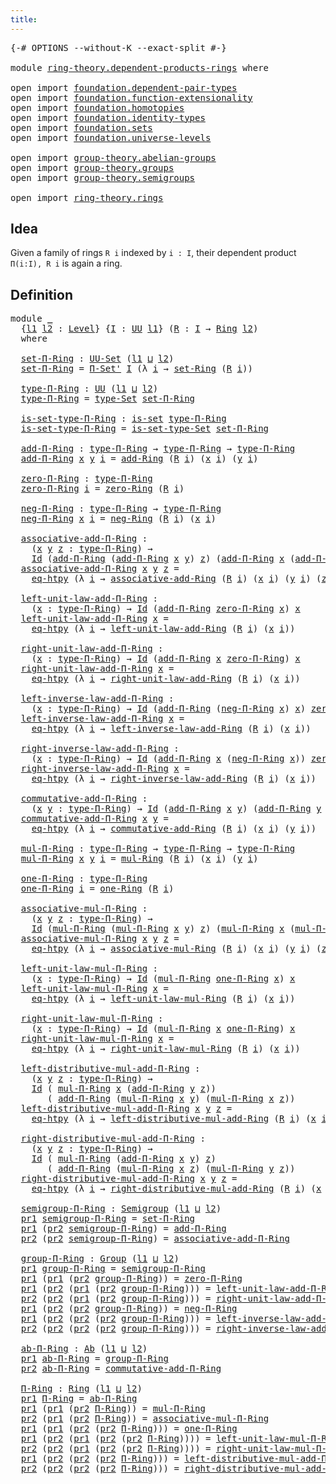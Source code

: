 ```yaml
---
title:
---
```


<pre class="Agda"><a id="25" class="Symbol">{-#</a> <a id="29" class="Keyword">OPTIONS</a> <a id="37" class="Pragma">--without-K</a> <a id="49" class="Pragma">--exact-split</a> <a id="63" class="Symbol">#-}</a>

<a id="68" class="Keyword">module</a> <a id="75" href="ring-theory.dependent-products-rings.html" class="Module">ring-theory.dependent-products-rings</a> <a id="112" class="Keyword">where</a>

<a id="119" class="Keyword">open</a> <a id="124" class="Keyword">import</a> <a id="131" href="foundation.dependent-pair-types.html" class="Module">foundation.dependent-pair-types</a>
<a id="163" class="Keyword">open</a> <a id="168" class="Keyword">import</a> <a id="175" href="foundation.function-extensionality.html" class="Module">foundation.function-extensionality</a>
<a id="210" class="Keyword">open</a> <a id="215" class="Keyword">import</a> <a id="222" href="foundation.homotopies.html" class="Module">foundation.homotopies</a>
<a id="244" class="Keyword">open</a> <a id="249" class="Keyword">import</a> <a id="256" href="foundation.identity-types.html" class="Module">foundation.identity-types</a>
<a id="282" class="Keyword">open</a> <a id="287" class="Keyword">import</a> <a id="294" href="foundation.sets.html" class="Module">foundation.sets</a>
<a id="310" class="Keyword">open</a> <a id="315" class="Keyword">import</a> <a id="322" href="foundation.universe-levels.html" class="Module">foundation.universe-levels</a>

<a id="350" class="Keyword">open</a> <a id="355" class="Keyword">import</a> <a id="362" href="group-theory.abelian-groups.html" class="Module">group-theory.abelian-groups</a>
<a id="390" class="Keyword">open</a> <a id="395" class="Keyword">import</a> <a id="402" href="group-theory.groups.html" class="Module">group-theory.groups</a>
<a id="422" class="Keyword">open</a> <a id="427" class="Keyword">import</a> <a id="434" href="group-theory.semigroups.html" class="Module">group-theory.semigroups</a>

<a id="459" class="Keyword">open</a> <a id="464" class="Keyword">import</a> <a id="471" href="ring-theory.rings.html" class="Module">ring-theory.rings</a>
</pre>
## Idea

Given a family of rings `R i` indexed by `i : I`, their dependent product `Π(i:I), R i` is again a ring.

## Definition

<pre class="Agda"><a id="632" class="Keyword">module</a> <a id="639" href="ring-theory.dependent-products-rings.html#639" class="Module">_</a>
  <a id="643" class="Symbol">{</a><a id="644" href="ring-theory.dependent-products-rings.html#644" class="Bound">l1</a> <a id="647" href="ring-theory.dependent-products-rings.html#647" class="Bound">l2</a> <a id="650" class="Symbol">:</a> <a id="652" href="Agda.Primitive.html#597" class="Postulate">Level</a><a id="657" class="Symbol">}</a> <a id="659" class="Symbol">{</a><a id="660" href="ring-theory.dependent-products-rings.html#660" class="Bound">I</a> <a id="662" class="Symbol">:</a> <a id="664" href="foundation-core.universe-levels.html#235" class="Primitive">UU</a> <a id="667" href="ring-theory.dependent-products-rings.html#644" class="Bound">l1</a><a id="669" class="Symbol">}</a> <a id="671" class="Symbol">(</a><a id="672" href="ring-theory.dependent-products-rings.html#672" class="Bound">R</a> <a id="674" class="Symbol">:</a> <a id="676" href="ring-theory.dependent-products-rings.html#660" class="Bound">I</a> <a id="678" class="Symbol">→</a> <a id="680" href="ring-theory.rings.html#2551" class="Function">Ring</a> <a id="685" href="ring-theory.dependent-products-rings.html#647" class="Bound">l2</a><a id="687" class="Symbol">)</a>
  <a id="691" class="Keyword">where</a>
  
  <a id="702" href="ring-theory.dependent-products-rings.html#702" class="Function">set-Π-Ring</a> <a id="713" class="Symbol">:</a> <a id="715" href="foundation-core.sets.html#1190" class="Function">UU-Set</a> <a id="722" class="Symbol">(</a><a id="723" href="ring-theory.dependent-products-rings.html#644" class="Bound">l1</a> <a id="726" href="Agda.Primitive.html#810" class="Primitive Operator">⊔</a> <a id="728" href="ring-theory.dependent-products-rings.html#647" class="Bound">l2</a><a id="730" class="Symbol">)</a>
  <a id="734" href="ring-theory.dependent-products-rings.html#702" class="Function">set-Π-Ring</a> <a id="745" class="Symbol">=</a> <a id="747" href="foundation.sets.html#3161" class="Function">Π-Set&#39;</a> <a id="754" href="ring-theory.dependent-products-rings.html#660" class="Bound">I</a> <a id="756" class="Symbol">(λ</a> <a id="759" href="ring-theory.dependent-products-rings.html#759" class="Bound">i</a> <a id="761" class="Symbol">→</a> <a id="763" href="ring-theory.rings.html#2757" class="Function">set-Ring</a> <a id="772" class="Symbol">(</a><a id="773" href="ring-theory.dependent-products-rings.html#672" class="Bound">R</a> <a id="775" href="ring-theory.dependent-products-rings.html#759" class="Bound">i</a><a id="776" class="Symbol">))</a>

  <a id="782" href="ring-theory.dependent-products-rings.html#782" class="Function">type-Π-Ring</a> <a id="794" class="Symbol">:</a> <a id="796" href="foundation-core.universe-levels.html#235" class="Primitive">UU</a> <a id="799" class="Symbol">(</a><a id="800" href="ring-theory.dependent-products-rings.html#644" class="Bound">l1</a> <a id="803" href="Agda.Primitive.html#810" class="Primitive Operator">⊔</a> <a id="805" href="ring-theory.dependent-products-rings.html#647" class="Bound">l2</a><a id="807" class="Symbol">)</a>
  <a id="811" href="ring-theory.dependent-products-rings.html#782" class="Function">type-Π-Ring</a> <a id="823" class="Symbol">=</a> <a id="825" href="foundation-core.sets.html#1304" class="Function">type-Set</a> <a id="834" href="ring-theory.dependent-products-rings.html#702" class="Function">set-Π-Ring</a>

  <a id="848" href="ring-theory.dependent-products-rings.html#848" class="Function">is-set-type-Π-Ring</a> <a id="867" class="Symbol">:</a> <a id="869" href="foundation-core.sets.html#1113" class="Function">is-set</a> <a id="876" href="ring-theory.dependent-products-rings.html#782" class="Function">type-Π-Ring</a>
  <a id="890" href="ring-theory.dependent-products-rings.html#848" class="Function">is-set-type-Π-Ring</a> <a id="909" class="Symbol">=</a> <a id="911" href="foundation-core.sets.html#1355" class="Function">is-set-type-Set</a> <a id="927" href="ring-theory.dependent-products-rings.html#702" class="Function">set-Π-Ring</a>

  <a id="941" href="ring-theory.dependent-products-rings.html#941" class="Function">add-Π-Ring</a> <a id="952" class="Symbol">:</a> <a id="954" href="ring-theory.dependent-products-rings.html#782" class="Function">type-Π-Ring</a> <a id="966" class="Symbol">→</a> <a id="968" href="ring-theory.dependent-products-rings.html#782" class="Function">type-Π-Ring</a> <a id="980" class="Symbol">→</a> <a id="982" href="ring-theory.dependent-products-rings.html#782" class="Function">type-Π-Ring</a>
  <a id="996" href="ring-theory.dependent-products-rings.html#941" class="Function">add-Π-Ring</a> <a id="1007" href="ring-theory.dependent-products-rings.html#1007" class="Bound">x</a> <a id="1009" href="ring-theory.dependent-products-rings.html#1009" class="Bound">y</a> <a id="1011" href="ring-theory.dependent-products-rings.html#1011" class="Bound">i</a> <a id="1013" class="Symbol">=</a> <a id="1015" href="ring-theory.rings.html#3153" class="Function">add-Ring</a> <a id="1024" class="Symbol">(</a><a id="1025" href="ring-theory.dependent-products-rings.html#672" class="Bound">R</a> <a id="1027" href="ring-theory.dependent-products-rings.html#1011" class="Bound">i</a><a id="1028" class="Symbol">)</a> <a id="1030" class="Symbol">(</a><a id="1031" href="ring-theory.dependent-products-rings.html#1007" class="Bound">x</a> <a id="1033" href="ring-theory.dependent-products-rings.html#1011" class="Bound">i</a><a id="1034" class="Symbol">)</a> <a id="1036" class="Symbol">(</a><a id="1037" href="ring-theory.dependent-products-rings.html#1009" class="Bound">y</a> <a id="1039" href="ring-theory.dependent-products-rings.html#1011" class="Bound">i</a><a id="1040" class="Symbol">)</a>

  <a id="1045" href="ring-theory.dependent-products-rings.html#1045" class="Function">zero-Π-Ring</a> <a id="1057" class="Symbol">:</a> <a id="1059" href="ring-theory.dependent-products-rings.html#782" class="Function">type-Π-Ring</a>
  <a id="1073" href="ring-theory.dependent-products-rings.html#1045" class="Function">zero-Π-Ring</a> <a id="1085" href="ring-theory.dependent-products-rings.html#1085" class="Bound">i</a> <a id="1087" class="Symbol">=</a> <a id="1089" href="ring-theory.rings.html#5170" class="Function">zero-Ring</a> <a id="1099" class="Symbol">(</a><a id="1100" href="ring-theory.dependent-products-rings.html#672" class="Bound">R</a> <a id="1102" href="ring-theory.dependent-products-rings.html#1085" class="Bound">i</a><a id="1103" class="Symbol">)</a>

  <a id="1108" href="ring-theory.dependent-products-rings.html#1108" class="Function">neg-Π-Ring</a> <a id="1119" class="Symbol">:</a> <a id="1121" href="ring-theory.dependent-products-rings.html#782" class="Function">type-Π-Ring</a> <a id="1133" class="Symbol">→</a> <a id="1135" href="ring-theory.dependent-products-rings.html#782" class="Function">type-Π-Ring</a>
  <a id="1149" href="ring-theory.dependent-products-rings.html#1108" class="Function">neg-Π-Ring</a> <a id="1160" href="ring-theory.dependent-products-rings.html#1160" class="Bound">x</a> <a id="1162" href="ring-theory.dependent-products-rings.html#1162" class="Bound">i</a> <a id="1164" class="Symbol">=</a> <a id="1166" href="ring-theory.rings.html#5990" class="Function">neg-Ring</a> <a id="1175" class="Symbol">(</a><a id="1176" href="ring-theory.dependent-products-rings.html#672" class="Bound">R</a> <a id="1178" href="ring-theory.dependent-products-rings.html#1162" class="Bound">i</a><a id="1179" class="Symbol">)</a> <a id="1181" class="Symbol">(</a><a id="1182" href="ring-theory.dependent-products-rings.html#1160" class="Bound">x</a> <a id="1184" href="ring-theory.dependent-products-rings.html#1162" class="Bound">i</a><a id="1185" class="Symbol">)</a>

  <a id="1190" href="ring-theory.dependent-products-rings.html#1190" class="Function">associative-add-Π-Ring</a> <a id="1213" class="Symbol">:</a>
    <a id="1219" class="Symbol">(</a><a id="1220" href="ring-theory.dependent-products-rings.html#1220" class="Bound">x</a> <a id="1222" href="ring-theory.dependent-products-rings.html#1222" class="Bound">y</a> <a id="1224" href="ring-theory.dependent-products-rings.html#1224" class="Bound">z</a> <a id="1226" class="Symbol">:</a> <a id="1228" href="ring-theory.dependent-products-rings.html#782" class="Function">type-Π-Ring</a><a id="1239" class="Symbol">)</a> <a id="1241" class="Symbol">→</a>
    <a id="1247" href="foundation-core.identity-types.html#1767" class="Datatype">Id</a> <a id="1250" class="Symbol">(</a><a id="1251" href="ring-theory.dependent-products-rings.html#941" class="Function">add-Π-Ring</a> <a id="1262" class="Symbol">(</a><a id="1263" href="ring-theory.dependent-products-rings.html#941" class="Function">add-Π-Ring</a> <a id="1274" href="ring-theory.dependent-products-rings.html#1220" class="Bound">x</a> <a id="1276" href="ring-theory.dependent-products-rings.html#1222" class="Bound">y</a><a id="1277" class="Symbol">)</a> <a id="1279" href="ring-theory.dependent-products-rings.html#1224" class="Bound">z</a><a id="1280" class="Symbol">)</a> <a id="1282" class="Symbol">(</a><a id="1283" href="ring-theory.dependent-products-rings.html#941" class="Function">add-Π-Ring</a> <a id="1294" href="ring-theory.dependent-products-rings.html#1220" class="Bound">x</a> <a id="1296" class="Symbol">(</a><a id="1297" href="ring-theory.dependent-products-rings.html#941" class="Function">add-Π-Ring</a> <a id="1308" href="ring-theory.dependent-products-rings.html#1222" class="Bound">y</a> <a id="1310" href="ring-theory.dependent-products-rings.html#1224" class="Bound">z</a><a id="1311" class="Symbol">))</a>
  <a id="1316" href="ring-theory.dependent-products-rings.html#1190" class="Function">associative-add-Π-Ring</a> <a id="1339" href="ring-theory.dependent-products-rings.html#1339" class="Bound">x</a> <a id="1341" href="ring-theory.dependent-products-rings.html#1341" class="Bound">y</a> <a id="1343" href="ring-theory.dependent-products-rings.html#1343" class="Bound">z</a> <a id="1345" class="Symbol">=</a>
    <a id="1351" href="foundation-core.function-extensionality.html#1463" class="Function">eq-htpy</a> <a id="1359" class="Symbol">(λ</a> <a id="1362" href="ring-theory.dependent-products-rings.html#1362" class="Bound">i</a> <a id="1364" class="Symbol">→</a> <a id="1366" href="ring-theory.rings.html#3474" class="Function">associative-add-Ring</a> <a id="1387" class="Symbol">(</a><a id="1388" href="ring-theory.dependent-products-rings.html#672" class="Bound">R</a> <a id="1390" href="ring-theory.dependent-products-rings.html#1362" class="Bound">i</a><a id="1391" class="Symbol">)</a> <a id="1393" class="Symbol">(</a><a id="1394" href="ring-theory.dependent-products-rings.html#1339" class="Bound">x</a> <a id="1396" href="ring-theory.dependent-products-rings.html#1362" class="Bound">i</a><a id="1397" class="Symbol">)</a> <a id="1399" class="Symbol">(</a><a id="1400" href="ring-theory.dependent-products-rings.html#1341" class="Bound">y</a> <a id="1402" href="ring-theory.dependent-products-rings.html#1362" class="Bound">i</a><a id="1403" class="Symbol">)</a> <a id="1405" class="Symbol">(</a><a id="1406" href="ring-theory.dependent-products-rings.html#1343" class="Bound">z</a> <a id="1408" href="ring-theory.dependent-products-rings.html#1362" class="Bound">i</a><a id="1409" class="Symbol">))</a>

  <a id="1415" href="ring-theory.dependent-products-rings.html#1415" class="Function">left-unit-law-add-Π-Ring</a> <a id="1440" class="Symbol">:</a>
    <a id="1446" class="Symbol">(</a><a id="1447" href="ring-theory.dependent-products-rings.html#1447" class="Bound">x</a> <a id="1449" class="Symbol">:</a> <a id="1451" href="ring-theory.dependent-products-rings.html#782" class="Function">type-Π-Ring</a><a id="1462" class="Symbol">)</a> <a id="1464" class="Symbol">→</a> <a id="1466" href="foundation-core.identity-types.html#1767" class="Datatype">Id</a> <a id="1469" class="Symbol">(</a><a id="1470" href="ring-theory.dependent-products-rings.html#941" class="Function">add-Π-Ring</a> <a id="1481" href="ring-theory.dependent-products-rings.html#1045" class="Function">zero-Π-Ring</a> <a id="1493" href="ring-theory.dependent-products-rings.html#1447" class="Bound">x</a><a id="1494" class="Symbol">)</a> <a id="1496" href="ring-theory.dependent-products-rings.html#1447" class="Bound">x</a>
  <a id="1500" href="ring-theory.dependent-products-rings.html#1415" class="Function">left-unit-law-add-Π-Ring</a> <a id="1525" href="ring-theory.dependent-products-rings.html#1525" class="Bound">x</a> <a id="1527" class="Symbol">=</a>
    <a id="1533" href="foundation-core.function-extensionality.html#1463" class="Function">eq-htpy</a> <a id="1541" class="Symbol">(λ</a> <a id="1544" href="ring-theory.dependent-products-rings.html#1544" class="Bound">i</a> <a id="1546" class="Symbol">→</a> <a id="1548" href="ring-theory.rings.html#5487" class="Function">left-unit-law-add-Ring</a> <a id="1571" class="Symbol">(</a><a id="1572" href="ring-theory.dependent-products-rings.html#672" class="Bound">R</a> <a id="1574" href="ring-theory.dependent-products-rings.html#1544" class="Bound">i</a><a id="1575" class="Symbol">)</a> <a id="1577" class="Symbol">(</a><a id="1578" href="ring-theory.dependent-products-rings.html#1525" class="Bound">x</a> <a id="1580" href="ring-theory.dependent-products-rings.html#1544" class="Bound">i</a><a id="1581" class="Symbol">))</a>

  <a id="1587" href="ring-theory.dependent-products-rings.html#1587" class="Function">right-unit-law-add-Π-Ring</a> <a id="1613" class="Symbol">:</a>
    <a id="1619" class="Symbol">(</a><a id="1620" href="ring-theory.dependent-products-rings.html#1620" class="Bound">x</a> <a id="1622" class="Symbol">:</a> <a id="1624" href="ring-theory.dependent-products-rings.html#782" class="Function">type-Π-Ring</a><a id="1635" class="Symbol">)</a> <a id="1637" class="Symbol">→</a> <a id="1639" href="foundation-core.identity-types.html#1767" class="Datatype">Id</a> <a id="1642" class="Symbol">(</a><a id="1643" href="ring-theory.dependent-products-rings.html#941" class="Function">add-Π-Ring</a> <a id="1654" href="ring-theory.dependent-products-rings.html#1620" class="Bound">x</a> <a id="1656" href="ring-theory.dependent-products-rings.html#1045" class="Function">zero-Π-Ring</a><a id="1667" class="Symbol">)</a> <a id="1669" href="ring-theory.dependent-products-rings.html#1620" class="Bound">x</a>
  <a id="1673" href="ring-theory.dependent-products-rings.html#1587" class="Function">right-unit-law-add-Π-Ring</a> <a id="1699" href="ring-theory.dependent-products-rings.html#1699" class="Bound">x</a> <a id="1701" class="Symbol">=</a>
    <a id="1707" href="foundation-core.function-extensionality.html#1463" class="Function">eq-htpy</a> <a id="1715" class="Symbol">(λ</a> <a id="1718" href="ring-theory.dependent-products-rings.html#1718" class="Bound">i</a> <a id="1720" class="Symbol">→</a> <a id="1722" href="ring-theory.rings.html#5625" class="Function">right-unit-law-add-Ring</a> <a id="1746" class="Symbol">(</a><a id="1747" href="ring-theory.dependent-products-rings.html#672" class="Bound">R</a> <a id="1749" href="ring-theory.dependent-products-rings.html#1718" class="Bound">i</a><a id="1750" class="Symbol">)</a> <a id="1752" class="Symbol">(</a><a id="1753" href="ring-theory.dependent-products-rings.html#1699" class="Bound">x</a> <a id="1755" href="ring-theory.dependent-products-rings.html#1718" class="Bound">i</a><a id="1756" class="Symbol">))</a>

  <a id="1762" href="ring-theory.dependent-products-rings.html#1762" class="Function">left-inverse-law-add-Π-Ring</a> <a id="1790" class="Symbol">:</a>
    <a id="1796" class="Symbol">(</a><a id="1797" href="ring-theory.dependent-products-rings.html#1797" class="Bound">x</a> <a id="1799" class="Symbol">:</a> <a id="1801" href="ring-theory.dependent-products-rings.html#782" class="Function">type-Π-Ring</a><a id="1812" class="Symbol">)</a> <a id="1814" class="Symbol">→</a> <a id="1816" href="foundation-core.identity-types.html#1767" class="Datatype">Id</a> <a id="1819" class="Symbol">(</a><a id="1820" href="ring-theory.dependent-products-rings.html#941" class="Function">add-Π-Ring</a> <a id="1831" class="Symbol">(</a><a id="1832" href="ring-theory.dependent-products-rings.html#1108" class="Function">neg-Π-Ring</a> <a id="1843" href="ring-theory.dependent-products-rings.html#1797" class="Bound">x</a><a id="1844" class="Symbol">)</a> <a id="1846" href="ring-theory.dependent-products-rings.html#1797" class="Bound">x</a><a id="1847" class="Symbol">)</a> <a id="1849" href="ring-theory.dependent-products-rings.html#1045" class="Function">zero-Π-Ring</a>
  <a id="1863" href="ring-theory.dependent-products-rings.html#1762" class="Function">left-inverse-law-add-Π-Ring</a> <a id="1891" href="ring-theory.dependent-products-rings.html#1891" class="Bound">x</a> <a id="1893" class="Symbol">=</a>
    <a id="1899" href="foundation-core.function-extensionality.html#1463" class="Function">eq-htpy</a> <a id="1907" class="Symbol">(λ</a> <a id="1910" href="ring-theory.dependent-products-rings.html#1910" class="Bound">i</a> <a id="1912" class="Symbol">→</a> <a id="1914" href="ring-theory.rings.html#6062" class="Function">left-inverse-law-add-Ring</a> <a id="1940" class="Symbol">(</a><a id="1941" href="ring-theory.dependent-products-rings.html#672" class="Bound">R</a> <a id="1943" href="ring-theory.dependent-products-rings.html#1910" class="Bound">i</a><a id="1944" class="Symbol">)</a> <a id="1946" class="Symbol">(</a><a id="1947" href="ring-theory.dependent-products-rings.html#1891" class="Bound">x</a> <a id="1949" href="ring-theory.dependent-products-rings.html#1910" class="Bound">i</a><a id="1950" class="Symbol">))</a>

  <a id="1956" href="ring-theory.dependent-products-rings.html#1956" class="Function">right-inverse-law-add-Π-Ring</a> <a id="1985" class="Symbol">:</a>
    <a id="1991" class="Symbol">(</a><a id="1992" href="ring-theory.dependent-products-rings.html#1992" class="Bound">x</a> <a id="1994" class="Symbol">:</a> <a id="1996" href="ring-theory.dependent-products-rings.html#782" class="Function">type-Π-Ring</a><a id="2007" class="Symbol">)</a> <a id="2009" class="Symbol">→</a> <a id="2011" href="foundation-core.identity-types.html#1767" class="Datatype">Id</a> <a id="2014" class="Symbol">(</a><a id="2015" href="ring-theory.dependent-products-rings.html#941" class="Function">add-Π-Ring</a> <a id="2026" href="ring-theory.dependent-products-rings.html#1992" class="Bound">x</a> <a id="2028" class="Symbol">(</a><a id="2029" href="ring-theory.dependent-products-rings.html#1108" class="Function">neg-Π-Ring</a> <a id="2040" href="ring-theory.dependent-products-rings.html#1992" class="Bound">x</a><a id="2041" class="Symbol">))</a> <a id="2044" href="ring-theory.dependent-products-rings.html#1045" class="Function">zero-Π-Ring</a>
  <a id="2058" href="ring-theory.dependent-products-rings.html#1956" class="Function">right-inverse-law-add-Π-Ring</a> <a id="2087" href="ring-theory.dependent-products-rings.html#2087" class="Bound">x</a> <a id="2089" class="Symbol">=</a>
    <a id="2095" href="foundation-core.function-extensionality.html#1463" class="Function">eq-htpy</a> <a id="2103" class="Symbol">(λ</a> <a id="2106" href="ring-theory.dependent-products-rings.html#2106" class="Bound">i</a> <a id="2108" class="Symbol">→</a> <a id="2110" href="ring-theory.rings.html#6228" class="Function">right-inverse-law-add-Ring</a> <a id="2137" class="Symbol">(</a><a id="2138" href="ring-theory.dependent-products-rings.html#672" class="Bound">R</a> <a id="2140" href="ring-theory.dependent-products-rings.html#2106" class="Bound">i</a><a id="2141" class="Symbol">)</a> <a id="2143" class="Symbol">(</a><a id="2144" href="ring-theory.dependent-products-rings.html#2087" class="Bound">x</a> <a id="2146" href="ring-theory.dependent-products-rings.html#2106" class="Bound">i</a><a id="2147" class="Symbol">))</a>

  <a id="2153" href="ring-theory.dependent-products-rings.html#2153" class="Function">commutative-add-Π-Ring</a> <a id="2176" class="Symbol">:</a>
    <a id="2182" class="Symbol">(</a><a id="2183" href="ring-theory.dependent-products-rings.html#2183" class="Bound">x</a> <a id="2185" href="ring-theory.dependent-products-rings.html#2185" class="Bound">y</a> <a id="2187" class="Symbol">:</a> <a id="2189" href="ring-theory.dependent-products-rings.html#782" class="Function">type-Π-Ring</a><a id="2200" class="Symbol">)</a> <a id="2202" class="Symbol">→</a> <a id="2204" href="foundation-core.identity-types.html#1767" class="Datatype">Id</a> <a id="2207" class="Symbol">(</a><a id="2208" href="ring-theory.dependent-products-rings.html#941" class="Function">add-Π-Ring</a> <a id="2219" href="ring-theory.dependent-products-rings.html#2183" class="Bound">x</a> <a id="2221" href="ring-theory.dependent-products-rings.html#2185" class="Bound">y</a><a id="2222" class="Symbol">)</a> <a id="2224" class="Symbol">(</a><a id="2225" href="ring-theory.dependent-products-rings.html#941" class="Function">add-Π-Ring</a> <a id="2236" href="ring-theory.dependent-products-rings.html#2185" class="Bound">y</a> <a id="2238" href="ring-theory.dependent-products-rings.html#2183" class="Bound">x</a><a id="2239" class="Symbol">)</a>
  <a id="2243" href="ring-theory.dependent-products-rings.html#2153" class="Function">commutative-add-Π-Ring</a> <a id="2266" href="ring-theory.dependent-products-rings.html#2266" class="Bound">x</a> <a id="2268" href="ring-theory.dependent-products-rings.html#2268" class="Bound">y</a> <a id="2270" class="Symbol">=</a>
    <a id="2276" href="foundation-core.function-extensionality.html#1463" class="Function">eq-htpy</a> <a id="2284" class="Symbol">(λ</a> <a id="2287" href="ring-theory.dependent-products-rings.html#2287" class="Bound">i</a> <a id="2289" class="Symbol">→</a> <a id="2291" href="ring-theory.rings.html#3873" class="Function">commutative-add-Ring</a> <a id="2312" class="Symbol">(</a><a id="2313" href="ring-theory.dependent-products-rings.html#672" class="Bound">R</a> <a id="2315" href="ring-theory.dependent-products-rings.html#2287" class="Bound">i</a><a id="2316" class="Symbol">)</a> <a id="2318" class="Symbol">(</a><a id="2319" href="ring-theory.dependent-products-rings.html#2266" class="Bound">x</a> <a id="2321" href="ring-theory.dependent-products-rings.html#2287" class="Bound">i</a><a id="2322" class="Symbol">)</a> <a id="2324" class="Symbol">(</a><a id="2325" href="ring-theory.dependent-products-rings.html#2268" class="Bound">y</a> <a id="2327" href="ring-theory.dependent-products-rings.html#2287" class="Bound">i</a><a id="2328" class="Symbol">))</a>

  <a id="2334" href="ring-theory.dependent-products-rings.html#2334" class="Function">mul-Π-Ring</a> <a id="2345" class="Symbol">:</a> <a id="2347" href="ring-theory.dependent-products-rings.html#782" class="Function">type-Π-Ring</a> <a id="2359" class="Symbol">→</a> <a id="2361" href="ring-theory.dependent-products-rings.html#782" class="Function">type-Π-Ring</a> <a id="2373" class="Symbol">→</a> <a id="2375" href="ring-theory.dependent-products-rings.html#782" class="Function">type-Π-Ring</a>
  <a id="2389" href="ring-theory.dependent-products-rings.html#2334" class="Function">mul-Π-Ring</a> <a id="2400" href="ring-theory.dependent-products-rings.html#2400" class="Bound">x</a> <a id="2402" href="ring-theory.dependent-products-rings.html#2402" class="Bound">y</a> <a id="2404" href="ring-theory.dependent-products-rings.html#2404" class="Bound">i</a> <a id="2406" class="Symbol">=</a> <a id="2408" href="ring-theory.rings.html#6590" class="Function">mul-Ring</a> <a id="2417" class="Symbol">(</a><a id="2418" href="ring-theory.dependent-products-rings.html#672" class="Bound">R</a> <a id="2420" href="ring-theory.dependent-products-rings.html#2404" class="Bound">i</a><a id="2421" class="Symbol">)</a> <a id="2423" class="Symbol">(</a><a id="2424" href="ring-theory.dependent-products-rings.html#2400" class="Bound">x</a> <a id="2426" href="ring-theory.dependent-products-rings.html#2404" class="Bound">i</a><a id="2427" class="Symbol">)</a> <a id="2429" class="Symbol">(</a><a id="2430" href="ring-theory.dependent-products-rings.html#2402" class="Bound">y</a> <a id="2432" href="ring-theory.dependent-products-rings.html#2404" class="Bound">i</a><a id="2433" class="Symbol">)</a>

  <a id="2438" href="ring-theory.dependent-products-rings.html#2438" class="Function">one-Π-Ring</a> <a id="2449" class="Symbol">:</a> <a id="2451" href="ring-theory.dependent-products-rings.html#782" class="Function">type-Π-Ring</a>
  <a id="2465" href="ring-theory.dependent-products-rings.html#2438" class="Function">one-Π-Ring</a> <a id="2476" href="ring-theory.dependent-products-rings.html#2476" class="Bound">i</a> <a id="2478" class="Symbol">=</a> <a id="2480" href="ring-theory.rings.html#8018" class="Function">one-Ring</a> <a id="2489" class="Symbol">(</a><a id="2490" href="ring-theory.dependent-products-rings.html#672" class="Bound">R</a> <a id="2492" href="ring-theory.dependent-products-rings.html#2476" class="Bound">i</a><a id="2493" class="Symbol">)</a>

  <a id="2498" href="ring-theory.dependent-products-rings.html#2498" class="Function">associative-mul-Π-Ring</a> <a id="2521" class="Symbol">:</a>
    <a id="2527" class="Symbol">(</a><a id="2528" href="ring-theory.dependent-products-rings.html#2528" class="Bound">x</a> <a id="2530" href="ring-theory.dependent-products-rings.html#2530" class="Bound">y</a> <a id="2532" href="ring-theory.dependent-products-rings.html#2532" class="Bound">z</a> <a id="2534" class="Symbol">:</a> <a id="2536" href="ring-theory.dependent-products-rings.html#782" class="Function">type-Π-Ring</a><a id="2547" class="Symbol">)</a> <a id="2549" class="Symbol">→</a>
    <a id="2555" href="foundation-core.identity-types.html#1767" class="Datatype">Id</a> <a id="2558" class="Symbol">(</a><a id="2559" href="ring-theory.dependent-products-rings.html#2334" class="Function">mul-Π-Ring</a> <a id="2570" class="Symbol">(</a><a id="2571" href="ring-theory.dependent-products-rings.html#2334" class="Function">mul-Π-Ring</a> <a id="2582" href="ring-theory.dependent-products-rings.html#2528" class="Bound">x</a> <a id="2584" href="ring-theory.dependent-products-rings.html#2530" class="Bound">y</a><a id="2585" class="Symbol">)</a> <a id="2587" href="ring-theory.dependent-products-rings.html#2532" class="Bound">z</a><a id="2588" class="Symbol">)</a> <a id="2590" class="Symbol">(</a><a id="2591" href="ring-theory.dependent-products-rings.html#2334" class="Function">mul-Π-Ring</a> <a id="2602" href="ring-theory.dependent-products-rings.html#2528" class="Bound">x</a> <a id="2604" class="Symbol">(</a><a id="2605" href="ring-theory.dependent-products-rings.html#2334" class="Function">mul-Π-Ring</a> <a id="2616" href="ring-theory.dependent-products-rings.html#2530" class="Bound">y</a> <a id="2618" href="ring-theory.dependent-products-rings.html#2532" class="Bound">z</a><a id="2619" class="Symbol">))</a>
  <a id="2624" href="ring-theory.dependent-products-rings.html#2498" class="Function">associative-mul-Π-Ring</a> <a id="2647" href="ring-theory.dependent-products-rings.html#2647" class="Bound">x</a> <a id="2649" href="ring-theory.dependent-products-rings.html#2649" class="Bound">y</a> <a id="2651" href="ring-theory.dependent-products-rings.html#2651" class="Bound">z</a> <a id="2653" class="Symbol">=</a>
    <a id="2659" href="foundation-core.function-extensionality.html#1463" class="Function">eq-htpy</a> <a id="2667" class="Symbol">(λ</a> <a id="2670" href="ring-theory.dependent-products-rings.html#2670" class="Bound">i</a> <a id="2672" class="Symbol">→</a> <a id="2674" href="ring-theory.rings.html#6931" class="Function">associative-mul-Ring</a> <a id="2695" class="Symbol">(</a><a id="2696" href="ring-theory.dependent-products-rings.html#672" class="Bound">R</a> <a id="2698" href="ring-theory.dependent-products-rings.html#2670" class="Bound">i</a><a id="2699" class="Symbol">)</a> <a id="2701" class="Symbol">(</a><a id="2702" href="ring-theory.dependent-products-rings.html#2647" class="Bound">x</a> <a id="2704" href="ring-theory.dependent-products-rings.html#2670" class="Bound">i</a><a id="2705" class="Symbol">)</a> <a id="2707" class="Symbol">(</a><a id="2708" href="ring-theory.dependent-products-rings.html#2649" class="Bound">y</a> <a id="2710" href="ring-theory.dependent-products-rings.html#2670" class="Bound">i</a><a id="2711" class="Symbol">)</a> <a id="2713" class="Symbol">(</a><a id="2714" href="ring-theory.dependent-products-rings.html#2651" class="Bound">z</a> <a id="2716" href="ring-theory.dependent-products-rings.html#2670" class="Bound">i</a><a id="2717" class="Symbol">))</a>

  <a id="2723" href="ring-theory.dependent-products-rings.html#2723" class="Function">left-unit-law-mul-Π-Ring</a> <a id="2748" class="Symbol">:</a>
    <a id="2754" class="Symbol">(</a><a id="2755" href="ring-theory.dependent-products-rings.html#2755" class="Bound">x</a> <a id="2757" class="Symbol">:</a> <a id="2759" href="ring-theory.dependent-products-rings.html#782" class="Function">type-Π-Ring</a><a id="2770" class="Symbol">)</a> <a id="2772" class="Symbol">→</a> <a id="2774" href="foundation-core.identity-types.html#1767" class="Datatype">Id</a> <a id="2777" class="Symbol">(</a><a id="2778" href="ring-theory.dependent-products-rings.html#2334" class="Function">mul-Π-Ring</a> <a id="2789" href="ring-theory.dependent-products-rings.html#2438" class="Function">one-Π-Ring</a> <a id="2800" href="ring-theory.dependent-products-rings.html#2755" class="Bound">x</a><a id="2801" class="Symbol">)</a> <a id="2803" href="ring-theory.dependent-products-rings.html#2755" class="Bound">x</a>
  <a id="2807" href="ring-theory.dependent-products-rings.html#2723" class="Function">left-unit-law-mul-Π-Ring</a> <a id="2832" href="ring-theory.dependent-products-rings.html#2832" class="Bound">x</a> <a id="2834" class="Symbol">=</a>
    <a id="2840" href="foundation-core.function-extensionality.html#1463" class="Function">eq-htpy</a> <a id="2848" class="Symbol">(λ</a> <a id="2851" href="ring-theory.dependent-products-rings.html#2851" class="Bound">i</a> <a id="2853" class="Symbol">→</a> <a id="2855" href="ring-theory.rings.html#8096" class="Function">left-unit-law-mul-Ring</a> <a id="2878" class="Symbol">(</a><a id="2879" href="ring-theory.dependent-products-rings.html#672" class="Bound">R</a> <a id="2881" href="ring-theory.dependent-products-rings.html#2851" class="Bound">i</a><a id="2882" class="Symbol">)</a> <a id="2884" class="Symbol">(</a><a id="2885" href="ring-theory.dependent-products-rings.html#2832" class="Bound">x</a> <a id="2887" href="ring-theory.dependent-products-rings.html#2851" class="Bound">i</a><a id="2888" class="Symbol">))</a>

  <a id="2894" href="ring-theory.dependent-products-rings.html#2894" class="Function">right-unit-law-mul-Π-Ring</a> <a id="2920" class="Symbol">:</a>
    <a id="2926" class="Symbol">(</a><a id="2927" href="ring-theory.dependent-products-rings.html#2927" class="Bound">x</a> <a id="2929" class="Symbol">:</a> <a id="2931" href="ring-theory.dependent-products-rings.html#782" class="Function">type-Π-Ring</a><a id="2942" class="Symbol">)</a> <a id="2944" class="Symbol">→</a> <a id="2946" href="foundation-core.identity-types.html#1767" class="Datatype">Id</a> <a id="2949" class="Symbol">(</a><a id="2950" href="ring-theory.dependent-products-rings.html#2334" class="Function">mul-Π-Ring</a> <a id="2961" href="ring-theory.dependent-products-rings.html#2927" class="Bound">x</a> <a id="2963" href="ring-theory.dependent-products-rings.html#2438" class="Function">one-Π-Ring</a><a id="2973" class="Symbol">)</a> <a id="2975" href="ring-theory.dependent-products-rings.html#2927" class="Bound">x</a>
  <a id="2979" href="ring-theory.dependent-products-rings.html#2894" class="Function">right-unit-law-mul-Π-Ring</a> <a id="3005" href="ring-theory.dependent-products-rings.html#3005" class="Bound">x</a> <a id="3007" class="Symbol">=</a>
    <a id="3013" href="foundation-core.function-extensionality.html#1463" class="Function">eq-htpy</a> <a id="3021" class="Symbol">(λ</a> <a id="3024" href="ring-theory.dependent-products-rings.html#3024" class="Bound">i</a> <a id="3026" class="Symbol">→</a> <a id="3028" href="ring-theory.rings.html#8252" class="Function">right-unit-law-mul-Ring</a> <a id="3052" class="Symbol">(</a><a id="3053" href="ring-theory.dependent-products-rings.html#672" class="Bound">R</a> <a id="3055" href="ring-theory.dependent-products-rings.html#3024" class="Bound">i</a><a id="3056" class="Symbol">)</a> <a id="3058" class="Symbol">(</a><a id="3059" href="ring-theory.dependent-products-rings.html#3005" class="Bound">x</a> <a id="3061" href="ring-theory.dependent-products-rings.html#3024" class="Bound">i</a><a id="3062" class="Symbol">))</a>

  <a id="3068" href="ring-theory.dependent-products-rings.html#3068" class="Function">left-distributive-mul-add-Π-Ring</a> <a id="3101" class="Symbol">:</a>
    <a id="3107" class="Symbol">(</a><a id="3108" href="ring-theory.dependent-products-rings.html#3108" class="Bound">x</a> <a id="3110" href="ring-theory.dependent-products-rings.html#3110" class="Bound">y</a> <a id="3112" href="ring-theory.dependent-products-rings.html#3112" class="Bound">z</a> <a id="3114" class="Symbol">:</a> <a id="3116" href="ring-theory.dependent-products-rings.html#782" class="Function">type-Π-Ring</a><a id="3127" class="Symbol">)</a> <a id="3129" class="Symbol">→</a>
    <a id="3135" href="foundation-core.identity-types.html#1767" class="Datatype">Id</a> <a id="3138" class="Symbol">(</a> <a id="3140" href="ring-theory.dependent-products-rings.html#2334" class="Function">mul-Π-Ring</a> <a id="3151" href="ring-theory.dependent-products-rings.html#3108" class="Bound">x</a> <a id="3153" class="Symbol">(</a><a id="3154" href="ring-theory.dependent-products-rings.html#941" class="Function">add-Π-Ring</a> <a id="3165" href="ring-theory.dependent-products-rings.html#3110" class="Bound">y</a> <a id="3167" href="ring-theory.dependent-products-rings.html#3112" class="Bound">z</a><a id="3168" class="Symbol">))</a>
       <a id="3178" class="Symbol">(</a> <a id="3180" href="ring-theory.dependent-products-rings.html#941" class="Function">add-Π-Ring</a> <a id="3191" class="Symbol">(</a><a id="3192" href="ring-theory.dependent-products-rings.html#2334" class="Function">mul-Π-Ring</a> <a id="3203" href="ring-theory.dependent-products-rings.html#3108" class="Bound">x</a> <a id="3205" href="ring-theory.dependent-products-rings.html#3110" class="Bound">y</a><a id="3206" class="Symbol">)</a> <a id="3208" class="Symbol">(</a><a id="3209" href="ring-theory.dependent-products-rings.html#2334" class="Function">mul-Π-Ring</a> <a id="3220" href="ring-theory.dependent-products-rings.html#3108" class="Bound">x</a> <a id="3222" href="ring-theory.dependent-products-rings.html#3112" class="Bound">z</a><a id="3223" class="Symbol">))</a>
  <a id="3228" href="ring-theory.dependent-products-rings.html#3068" class="Function">left-distributive-mul-add-Π-Ring</a> <a id="3261" href="ring-theory.dependent-products-rings.html#3261" class="Bound">x</a> <a id="3263" href="ring-theory.dependent-products-rings.html#3263" class="Bound">y</a> <a id="3265" href="ring-theory.dependent-products-rings.html#3265" class="Bound">z</a> <a id="3267" class="Symbol">=</a>
    <a id="3273" href="foundation-core.function-extensionality.html#1463" class="Function">eq-htpy</a> <a id="3281" class="Symbol">(λ</a> <a id="3284" href="ring-theory.dependent-products-rings.html#3284" class="Bound">i</a> <a id="3286" class="Symbol">→</a> <a id="3288" href="ring-theory.rings.html#7263" class="Function">left-distributive-mul-add-Ring</a> <a id="3319" class="Symbol">(</a><a id="3320" href="ring-theory.dependent-products-rings.html#672" class="Bound">R</a> <a id="3322" href="ring-theory.dependent-products-rings.html#3284" class="Bound">i</a><a id="3323" class="Symbol">)</a> <a id="3325" class="Symbol">(</a><a id="3326" href="ring-theory.dependent-products-rings.html#3261" class="Bound">x</a> <a id="3328" href="ring-theory.dependent-products-rings.html#3284" class="Bound">i</a><a id="3329" class="Symbol">)</a> <a id="3331" class="Symbol">(</a><a id="3332" href="ring-theory.dependent-products-rings.html#3263" class="Bound">y</a> <a id="3334" href="ring-theory.dependent-products-rings.html#3284" class="Bound">i</a><a id="3335" class="Symbol">)</a> <a id="3337" class="Symbol">(</a><a id="3338" href="ring-theory.dependent-products-rings.html#3265" class="Bound">z</a> <a id="3340" href="ring-theory.dependent-products-rings.html#3284" class="Bound">i</a><a id="3341" class="Symbol">))</a>

  <a id="3347" href="ring-theory.dependent-products-rings.html#3347" class="Function">right-distributive-mul-add-Π-Ring</a> <a id="3381" class="Symbol">:</a>
    <a id="3387" class="Symbol">(</a><a id="3388" href="ring-theory.dependent-products-rings.html#3388" class="Bound">x</a> <a id="3390" href="ring-theory.dependent-products-rings.html#3390" class="Bound">y</a> <a id="3392" href="ring-theory.dependent-products-rings.html#3392" class="Bound">z</a> <a id="3394" class="Symbol">:</a> <a id="3396" href="ring-theory.dependent-products-rings.html#782" class="Function">type-Π-Ring</a><a id="3407" class="Symbol">)</a> <a id="3409" class="Symbol">→</a>
    <a id="3415" href="foundation-core.identity-types.html#1767" class="Datatype">Id</a> <a id="3418" class="Symbol">(</a> <a id="3420" href="ring-theory.dependent-products-rings.html#2334" class="Function">mul-Π-Ring</a> <a id="3431" class="Symbol">(</a><a id="3432" href="ring-theory.dependent-products-rings.html#941" class="Function">add-Π-Ring</a> <a id="3443" href="ring-theory.dependent-products-rings.html#3388" class="Bound">x</a> <a id="3445" href="ring-theory.dependent-products-rings.html#3390" class="Bound">y</a><a id="3446" class="Symbol">)</a> <a id="3448" href="ring-theory.dependent-products-rings.html#3392" class="Bound">z</a><a id="3449" class="Symbol">)</a>
       <a id="3458" class="Symbol">(</a> <a id="3460" href="ring-theory.dependent-products-rings.html#941" class="Function">add-Π-Ring</a> <a id="3471" class="Symbol">(</a><a id="3472" href="ring-theory.dependent-products-rings.html#2334" class="Function">mul-Π-Ring</a> <a id="3483" href="ring-theory.dependent-products-rings.html#3388" class="Bound">x</a> <a id="3485" href="ring-theory.dependent-products-rings.html#3392" class="Bound">z</a><a id="3486" class="Symbol">)</a> <a id="3488" class="Symbol">(</a><a id="3489" href="ring-theory.dependent-products-rings.html#2334" class="Function">mul-Π-Ring</a> <a id="3500" href="ring-theory.dependent-products-rings.html#3390" class="Bound">y</a> <a id="3502" href="ring-theory.dependent-products-rings.html#3392" class="Bound">z</a><a id="3503" class="Symbol">))</a>
  <a id="3508" href="ring-theory.dependent-products-rings.html#3347" class="Function">right-distributive-mul-add-Π-Ring</a> <a id="3542" href="ring-theory.dependent-products-rings.html#3542" class="Bound">x</a> <a id="3544" href="ring-theory.dependent-products-rings.html#3544" class="Bound">y</a> <a id="3546" href="ring-theory.dependent-products-rings.html#3546" class="Bound">z</a> <a id="3548" class="Symbol">=</a>
    <a id="3554" href="foundation-core.function-extensionality.html#1463" class="Function">eq-htpy</a> <a id="3562" class="Symbol">(λ</a> <a id="3565" href="ring-theory.dependent-products-rings.html#3565" class="Bound">i</a> <a id="3567" class="Symbol">→</a> <a id="3569" href="ring-theory.rings.html#7470" class="Function">right-distributive-mul-add-Ring</a> <a id="3601" class="Symbol">(</a><a id="3602" href="ring-theory.dependent-products-rings.html#672" class="Bound">R</a> <a id="3604" href="ring-theory.dependent-products-rings.html#3565" class="Bound">i</a><a id="3605" class="Symbol">)</a> <a id="3607" class="Symbol">(</a><a id="3608" href="ring-theory.dependent-products-rings.html#3542" class="Bound">x</a> <a id="3610" href="ring-theory.dependent-products-rings.html#3565" class="Bound">i</a><a id="3611" class="Symbol">)</a> <a id="3613" class="Symbol">(</a><a id="3614" href="ring-theory.dependent-products-rings.html#3544" class="Bound">y</a> <a id="3616" href="ring-theory.dependent-products-rings.html#3565" class="Bound">i</a><a id="3617" class="Symbol">)</a> <a id="3619" class="Symbol">(</a><a id="3620" href="ring-theory.dependent-products-rings.html#3546" class="Bound">z</a> <a id="3622" href="ring-theory.dependent-products-rings.html#3565" class="Bound">i</a><a id="3623" class="Symbol">))</a>

  <a id="3629" href="ring-theory.dependent-products-rings.html#3629" class="Function">semigroup-Π-Ring</a> <a id="3646" class="Symbol">:</a> <a id="3648" href="group-theory.semigroups.html#750" class="Function">Semigroup</a> <a id="3658" class="Symbol">(</a><a id="3659" href="ring-theory.dependent-products-rings.html#644" class="Bound">l1</a> <a id="3662" href="Agda.Primitive.html#810" class="Primitive Operator">⊔</a> <a id="3664" href="ring-theory.dependent-products-rings.html#647" class="Bound">l2</a><a id="3666" class="Symbol">)</a>
  <a id="3670" href="foundation-core.dependent-pair-types.html#605" class="Field">pr1</a> <a id="3674" href="ring-theory.dependent-products-rings.html#3629" class="Function">semigroup-Π-Ring</a> <a id="3691" class="Symbol">=</a> <a id="3693" href="ring-theory.dependent-products-rings.html#702" class="Function">set-Π-Ring</a>
  <a id="3706" href="foundation-core.dependent-pair-types.html#605" class="Field">pr1</a> <a id="3710" class="Symbol">(</a><a id="3711" href="foundation-core.dependent-pair-types.html#617" class="Field">pr2</a> <a id="3715" href="ring-theory.dependent-products-rings.html#3629" class="Function">semigroup-Π-Ring</a><a id="3731" class="Symbol">)</a> <a id="3733" class="Symbol">=</a> <a id="3735" href="ring-theory.dependent-products-rings.html#941" class="Function">add-Π-Ring</a>
  <a id="3748" href="foundation-core.dependent-pair-types.html#617" class="Field">pr2</a> <a id="3752" class="Symbol">(</a><a id="3753" href="foundation-core.dependent-pair-types.html#617" class="Field">pr2</a> <a id="3757" href="ring-theory.dependent-products-rings.html#3629" class="Function">semigroup-Π-Ring</a><a id="3773" class="Symbol">)</a> <a id="3775" class="Symbol">=</a> <a id="3777" href="ring-theory.dependent-products-rings.html#1190" class="Function">associative-add-Π-Ring</a>

  <a id="3803" href="ring-theory.dependent-products-rings.html#3803" class="Function">group-Π-Ring</a> <a id="3816" class="Symbol">:</a> <a id="3818" href="group-theory.groups.html#2481" class="Function">Group</a> <a id="3824" class="Symbol">(</a><a id="3825" href="ring-theory.dependent-products-rings.html#644" class="Bound">l1</a> <a id="3828" href="Agda.Primitive.html#810" class="Primitive Operator">⊔</a> <a id="3830" href="ring-theory.dependent-products-rings.html#647" class="Bound">l2</a><a id="3832" class="Symbol">)</a>
  <a id="3836" href="foundation-core.dependent-pair-types.html#605" class="Field">pr1</a> <a id="3840" href="ring-theory.dependent-products-rings.html#3803" class="Function">group-Π-Ring</a> <a id="3853" class="Symbol">=</a> <a id="3855" href="ring-theory.dependent-products-rings.html#3629" class="Function">semigroup-Π-Ring</a>
  <a id="3874" href="foundation-core.dependent-pair-types.html#605" class="Field">pr1</a> <a id="3878" class="Symbol">(</a><a id="3879" href="foundation-core.dependent-pair-types.html#605" class="Field">pr1</a> <a id="3883" class="Symbol">(</a><a id="3884" href="foundation-core.dependent-pair-types.html#617" class="Field">pr2</a> <a id="3888" href="ring-theory.dependent-products-rings.html#3803" class="Function">group-Π-Ring</a><a id="3900" class="Symbol">))</a> <a id="3903" class="Symbol">=</a> <a id="3905" href="ring-theory.dependent-products-rings.html#1045" class="Function">zero-Π-Ring</a>
  <a id="3919" href="foundation-core.dependent-pair-types.html#605" class="Field">pr1</a> <a id="3923" class="Symbol">(</a><a id="3924" href="foundation-core.dependent-pair-types.html#617" class="Field">pr2</a> <a id="3928" class="Symbol">(</a><a id="3929" href="foundation-core.dependent-pair-types.html#605" class="Field">pr1</a> <a id="3933" class="Symbol">(</a><a id="3934" href="foundation-core.dependent-pair-types.html#617" class="Field">pr2</a> <a id="3938" href="ring-theory.dependent-products-rings.html#3803" class="Function">group-Π-Ring</a><a id="3950" class="Symbol">)))</a> <a id="3954" class="Symbol">=</a> <a id="3956" href="ring-theory.dependent-products-rings.html#1415" class="Function">left-unit-law-add-Π-Ring</a>
  <a id="3983" href="foundation-core.dependent-pair-types.html#617" class="Field">pr2</a> <a id="3987" class="Symbol">(</a><a id="3988" href="foundation-core.dependent-pair-types.html#617" class="Field">pr2</a> <a id="3992" class="Symbol">(</a><a id="3993" href="foundation-core.dependent-pair-types.html#605" class="Field">pr1</a> <a id="3997" class="Symbol">(</a><a id="3998" href="foundation-core.dependent-pair-types.html#617" class="Field">pr2</a> <a id="4002" href="ring-theory.dependent-products-rings.html#3803" class="Function">group-Π-Ring</a><a id="4014" class="Symbol">)))</a> <a id="4018" class="Symbol">=</a> <a id="4020" href="ring-theory.dependent-products-rings.html#1587" class="Function">right-unit-law-add-Π-Ring</a>
  <a id="4048" href="foundation-core.dependent-pair-types.html#605" class="Field">pr1</a> <a id="4052" class="Symbol">(</a><a id="4053" href="foundation-core.dependent-pair-types.html#617" class="Field">pr2</a> <a id="4057" class="Symbol">(</a><a id="4058" href="foundation-core.dependent-pair-types.html#617" class="Field">pr2</a> <a id="4062" href="ring-theory.dependent-products-rings.html#3803" class="Function">group-Π-Ring</a><a id="4074" class="Symbol">))</a> <a id="4077" class="Symbol">=</a> <a id="4079" href="ring-theory.dependent-products-rings.html#1108" class="Function">neg-Π-Ring</a>
  <a id="4092" href="foundation-core.dependent-pair-types.html#605" class="Field">pr1</a> <a id="4096" class="Symbol">(</a><a id="4097" href="foundation-core.dependent-pair-types.html#617" class="Field">pr2</a> <a id="4101" class="Symbol">(</a><a id="4102" href="foundation-core.dependent-pair-types.html#617" class="Field">pr2</a> <a id="4106" class="Symbol">(</a><a id="4107" href="foundation-core.dependent-pair-types.html#617" class="Field">pr2</a> <a id="4111" href="ring-theory.dependent-products-rings.html#3803" class="Function">group-Π-Ring</a><a id="4123" class="Symbol">)))</a> <a id="4127" class="Symbol">=</a> <a id="4129" href="ring-theory.dependent-products-rings.html#1762" class="Function">left-inverse-law-add-Π-Ring</a>
  <a id="4159" href="foundation-core.dependent-pair-types.html#617" class="Field">pr2</a> <a id="4163" class="Symbol">(</a><a id="4164" href="foundation-core.dependent-pair-types.html#617" class="Field">pr2</a> <a id="4168" class="Symbol">(</a><a id="4169" href="foundation-core.dependent-pair-types.html#617" class="Field">pr2</a> <a id="4173" class="Symbol">(</a><a id="4174" href="foundation-core.dependent-pair-types.html#617" class="Field">pr2</a> <a id="4178" href="ring-theory.dependent-products-rings.html#3803" class="Function">group-Π-Ring</a><a id="4190" class="Symbol">)))</a> <a id="4194" class="Symbol">=</a> <a id="4196" href="ring-theory.dependent-products-rings.html#1956" class="Function">right-inverse-law-add-Π-Ring</a>

  <a id="4228" href="ring-theory.dependent-products-rings.html#4228" class="Function">ab-Π-Ring</a> <a id="4238" class="Symbol">:</a> <a id="4240" href="group-theory.abelian-groups.html#2512" class="Function">Ab</a> <a id="4243" class="Symbol">(</a><a id="4244" href="ring-theory.dependent-products-rings.html#644" class="Bound">l1</a> <a id="4247" href="Agda.Primitive.html#810" class="Primitive Operator">⊔</a> <a id="4249" href="ring-theory.dependent-products-rings.html#647" class="Bound">l2</a><a id="4251" class="Symbol">)</a>
  <a id="4255" href="foundation-core.dependent-pair-types.html#605" class="Field">pr1</a> <a id="4259" href="ring-theory.dependent-products-rings.html#4228" class="Function">ab-Π-Ring</a> <a id="4269" class="Symbol">=</a> <a id="4271" href="ring-theory.dependent-products-rings.html#3803" class="Function">group-Π-Ring</a>
  <a id="4286" href="foundation-core.dependent-pair-types.html#617" class="Field">pr2</a> <a id="4290" href="ring-theory.dependent-products-rings.html#4228" class="Function">ab-Π-Ring</a> <a id="4300" class="Symbol">=</a> <a id="4302" href="ring-theory.dependent-products-rings.html#2153" class="Function">commutative-add-Π-Ring</a>

  <a id="4328" href="ring-theory.dependent-products-rings.html#4328" class="Function">Π-Ring</a> <a id="4335" class="Symbol">:</a> <a id="4337" href="ring-theory.rings.html#2551" class="Function">Ring</a> <a id="4342" class="Symbol">(</a><a id="4343" href="ring-theory.dependent-products-rings.html#644" class="Bound">l1</a> <a id="4346" href="Agda.Primitive.html#810" class="Primitive Operator">⊔</a> <a id="4348" href="ring-theory.dependent-products-rings.html#647" class="Bound">l2</a><a id="4350" class="Symbol">)</a>
  <a id="4354" href="foundation-core.dependent-pair-types.html#605" class="Field">pr1</a> <a id="4358" href="ring-theory.dependent-products-rings.html#4328" class="Function">Π-Ring</a> <a id="4365" class="Symbol">=</a> <a id="4367" href="ring-theory.dependent-products-rings.html#4228" class="Function">ab-Π-Ring</a>
  <a id="4379" href="foundation-core.dependent-pair-types.html#605" class="Field">pr1</a> <a id="4383" class="Symbol">(</a><a id="4384" href="foundation-core.dependent-pair-types.html#605" class="Field">pr1</a> <a id="4388" class="Symbol">(</a><a id="4389" href="foundation-core.dependent-pair-types.html#617" class="Field">pr2</a> <a id="4393" href="ring-theory.dependent-products-rings.html#4328" class="Function">Π-Ring</a><a id="4399" class="Symbol">))</a> <a id="4402" class="Symbol">=</a> <a id="4404" href="ring-theory.dependent-products-rings.html#2334" class="Function">mul-Π-Ring</a>
  <a id="4417" href="foundation-core.dependent-pair-types.html#617" class="Field">pr2</a> <a id="4421" class="Symbol">(</a><a id="4422" href="foundation-core.dependent-pair-types.html#605" class="Field">pr1</a> <a id="4426" class="Symbol">(</a><a id="4427" href="foundation-core.dependent-pair-types.html#617" class="Field">pr2</a> <a id="4431" href="ring-theory.dependent-products-rings.html#4328" class="Function">Π-Ring</a><a id="4437" class="Symbol">))</a> <a id="4440" class="Symbol">=</a> <a id="4442" href="ring-theory.dependent-products-rings.html#2498" class="Function">associative-mul-Π-Ring</a>
  <a id="4467" href="foundation-core.dependent-pair-types.html#605" class="Field">pr1</a> <a id="4471" class="Symbol">(</a><a id="4472" href="foundation-core.dependent-pair-types.html#605" class="Field">pr1</a> <a id="4476" class="Symbol">(</a><a id="4477" href="foundation-core.dependent-pair-types.html#617" class="Field">pr2</a> <a id="4481" class="Symbol">(</a><a id="4482" href="foundation-core.dependent-pair-types.html#617" class="Field">pr2</a> <a id="4486" href="ring-theory.dependent-products-rings.html#4328" class="Function">Π-Ring</a><a id="4492" class="Symbol">)))</a> <a id="4496" class="Symbol">=</a> <a id="4498" href="ring-theory.dependent-products-rings.html#2438" class="Function">one-Π-Ring</a>
  <a id="4511" href="foundation-core.dependent-pair-types.html#605" class="Field">pr1</a> <a id="4515" class="Symbol">(</a><a id="4516" href="foundation-core.dependent-pair-types.html#617" class="Field">pr2</a> <a id="4520" class="Symbol">(</a><a id="4521" href="foundation-core.dependent-pair-types.html#605" class="Field">pr1</a> <a id="4525" class="Symbol">(</a><a id="4526" href="foundation-core.dependent-pair-types.html#617" class="Field">pr2</a> <a id="4530" class="Symbol">(</a><a id="4531" href="foundation-core.dependent-pair-types.html#617" class="Field">pr2</a> <a id="4535" href="ring-theory.dependent-products-rings.html#4328" class="Function">Π-Ring</a><a id="4541" class="Symbol">))))</a> <a id="4546" class="Symbol">=</a> <a id="4548" href="ring-theory.dependent-products-rings.html#2723" class="Function">left-unit-law-mul-Π-Ring</a>
  <a id="4575" href="foundation-core.dependent-pair-types.html#617" class="Field">pr2</a> <a id="4579" class="Symbol">(</a><a id="4580" href="foundation-core.dependent-pair-types.html#617" class="Field">pr2</a> <a id="4584" class="Symbol">(</a><a id="4585" href="foundation-core.dependent-pair-types.html#605" class="Field">pr1</a> <a id="4589" class="Symbol">(</a><a id="4590" href="foundation-core.dependent-pair-types.html#617" class="Field">pr2</a> <a id="4594" class="Symbol">(</a><a id="4595" href="foundation-core.dependent-pair-types.html#617" class="Field">pr2</a> <a id="4599" href="ring-theory.dependent-products-rings.html#4328" class="Function">Π-Ring</a><a id="4605" class="Symbol">))))</a> <a id="4610" class="Symbol">=</a> <a id="4612" href="ring-theory.dependent-products-rings.html#2894" class="Function">right-unit-law-mul-Π-Ring</a>
  <a id="4640" href="foundation-core.dependent-pair-types.html#605" class="Field">pr1</a> <a id="4644" class="Symbol">(</a><a id="4645" href="foundation-core.dependent-pair-types.html#617" class="Field">pr2</a> <a id="4649" class="Symbol">(</a><a id="4650" href="foundation-core.dependent-pair-types.html#617" class="Field">pr2</a> <a id="4654" class="Symbol">(</a><a id="4655" href="foundation-core.dependent-pair-types.html#617" class="Field">pr2</a> <a id="4659" href="ring-theory.dependent-products-rings.html#4328" class="Function">Π-Ring</a><a id="4665" class="Symbol">)))</a> <a id="4669" class="Symbol">=</a> <a id="4671" href="ring-theory.dependent-products-rings.html#3068" class="Function">left-distributive-mul-add-Π-Ring</a>
  <a id="4706" href="foundation-core.dependent-pair-types.html#617" class="Field">pr2</a> <a id="4710" class="Symbol">(</a><a id="4711" href="foundation-core.dependent-pair-types.html#617" class="Field">pr2</a> <a id="4715" class="Symbol">(</a><a id="4716" href="foundation-core.dependent-pair-types.html#617" class="Field">pr2</a> <a id="4720" class="Symbol">(</a><a id="4721" href="foundation-core.dependent-pair-types.html#617" class="Field">pr2</a> <a id="4725" href="ring-theory.dependent-products-rings.html#4328" class="Function">Π-Ring</a><a id="4731" class="Symbol">)))</a> <a id="4735" class="Symbol">=</a> <a id="4737" href="ring-theory.dependent-products-rings.html#3347" class="Function">right-distributive-mul-add-Π-Ring</a>
</pre>